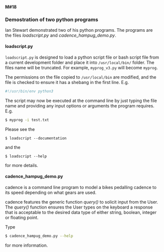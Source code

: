 #### M#18

### Demostration of two python programs

Ian Stewart demonstrated two of his python programs. The programs are the 
files *loadscript.py* and *cadence_hampug_demo.py*.


#### loadscript.py

`loadscript.py` is designed to load a python script file or bash script file
from a current development folder and place it into `/usr/local/bin/` folder.
The files name will be truncated. For example, `myprog_v3.py` will become
`myprog`.

The permissions on the file copied to `/usr/local/bin` are modified, and the file
is checked to ensure it has a shebang in the first line. E.g. 
```bash
#!/usr/bin/env python3
```

The script may now be executed at the command line by just typing the file name
and providing any input options or arguments the program requires. E.g. 
```bash
$ myprog -i test.txt
```

Please see the 
```
$ loadscript --documentation
```
and the 
```
$ loadscript --help 
```
for more details.


#### cadence_hampug_demo.py

cadence is a command line program to model a bikes pedalling cadence to its
speed depending on what gears are used.

cadence features the generic function *query()* to solicit input from the User.
The *query()* function ensures the User types on the keyboard a response that is
acceptable to the desired data type of either string, boolean, integer or
floating point.

Type 
```bash
$ cadence_hampug_demo.py --help
```
for more information.

